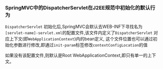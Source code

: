 ### SpringMVC中的DispatcherServlet在J2EE规范中初始化的默认行为

```DispatcherServlet``` 初始化后,SpringMVC会默认去WEB-INF下寻找名为```[servlet-name]-servlet.xml```的配置文件,该文件内定义了```DispatcherServlet``` 对应上下文(即```WebApplicationContext```)内的bean定义,
这个文件位置也可以通过初始化参数进行修改,即通过```init-param```标签修改```contextConfigLocation```的值

如果没有该配置文件,则默认是Root WebApplicationContext,即只有单一的上下文。